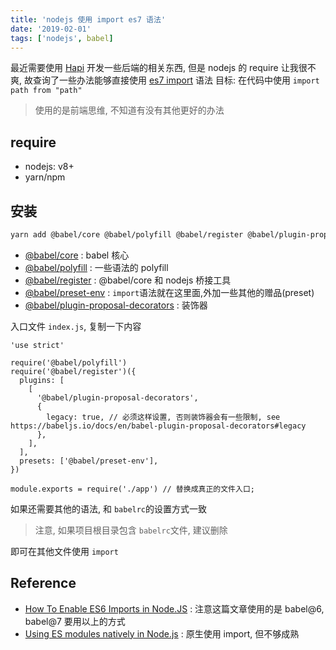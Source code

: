 ```yaml
---
title: 'nodejs 使用 import es7 语法'
date: '2019-02-01'
tags: ['nodejs', babel]
---
```


最近需要使用 [Hapi](https://hapijs.com/) 开发一些后端的相关东西, 但是 nodejs 的 require 让我很不爽, 故查询了一些办法能够直接使用 [es7 import](https://developer.mozilla.org/en-US/docs/Web/JavaScript/Reference/Statements/import) 语法
目标: 在代码中使用 `import path from "path"`

> 使用的是前端思维, 不知道有没有其他更好的办法

## require

- nodejs: v8+
- yarn/npm

## 安装

```bash
yarn add @babel/core @babel/polyfill @babel/register @babel/plugin-proposal-decorators @babel/preset-env --dev
```

- [@babel/core](https://babeljs.io/docs/en/babel-core) : babel 核心
- [@babel/polyfill](https://babeljs.io/docs/en/babel-polyfill) : 一些语法的 polyfill
- [@babel/register](https://babeljs.io/docs/en/babel-register) : @babel/core 和 nodejs 桥接工具
- [@babel/preset-env](https://babeljs.io/docs/en/babel-preset-env) : `import`语法就在这里面,外加一些其他的赠品(preset)
- [@babel/plugin-proposal-decorators](https://babeljs.io/docs/en/babel-plugin-proposal-decorators) : 装饰器

入口文件 `index.js`, 复制一下内容

```javascript{13}
'use strict'

require('@babel/polyfill')
require('@babel/register')({
  plugins: [
    [
      '@babel/plugin-proposal-decorators',
      {
        legacy: true, // 必须这样设置, 否则装饰器会有一些限制, see https://babeljs.io/docs/en/babel-plugin-proposal-decorators#legacy
      },
    ],
  ],
  presets: ['@babel/preset-env'],
})

module.exports = require('./app') // 替换成真正的文件入口;
```

如果还需要其他的语法, 和 `babelrc`的设置方式一致

> 注意, 如果项目根目录包含 `babelrc`文件, 建议删除

即可在其他文件使用 `import`

## Reference

- [How To Enable ES6 Imports in Node.JS](https://timonweb.com/posts/how-to-enable-es6-imports-in-nodejs/) : 注意这篇文章使用的是 babel@6, babel@7 要用以上的方式
- [Using ES modules natively in Node.js](http://2ality.com/2017/09/native-esm-node.html) : 原生使用 import, 但不够成熟
